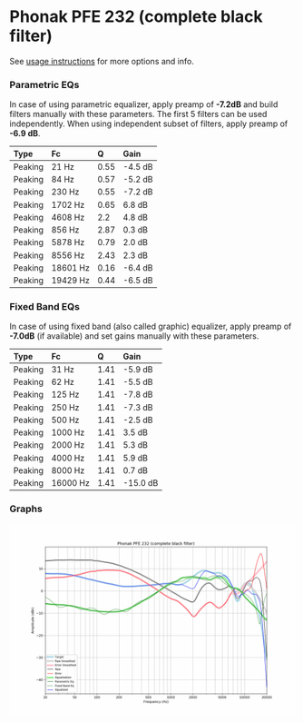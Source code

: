 # Phonak PFE 232 (complete black filter)
See [usage instructions](https://github.com/jaakkopasanen/AutoEq#usage) for more options and info.

### Parametric EQs
In case of using parametric equalizer, apply preamp of **-7.2dB** and build filters manually
with these parameters. The first 5 filters can be used independently.
When using independent subset of filters, apply preamp of **-6.9 dB**.

| Type    | Fc       |    Q | Gain    |
|:--------|:---------|:-----|:--------|
| Peaking | 21 Hz    | 0.55 | -4.5 dB |
| Peaking | 84 Hz    | 0.57 | -5.2 dB |
| Peaking | 230 Hz   | 0.55 | -7.2 dB |
| Peaking | 1702 Hz  | 0.65 | 6.8 dB  |
| Peaking | 4608 Hz  | 2.2  | 4.8 dB  |
| Peaking | 856 Hz   | 2.87 | 0.3 dB  |
| Peaking | 5878 Hz  | 0.79 | 2.0 dB  |
| Peaking | 8556 Hz  | 2.43 | 2.3 dB  |
| Peaking | 18601 Hz | 0.16 | -6.4 dB |
| Peaking | 19429 Hz | 0.44 | -6.5 dB |

### Fixed Band EQs
In case of using fixed band (also called graphic) equalizer, apply preamp of **-7.0dB**
(if available) and set gains manually with these parameters.

| Type    | Fc       |    Q | Gain     |
|:--------|:---------|:-----|:---------|
| Peaking | 31 Hz    | 1.41 | -5.9 dB  |
| Peaking | 62 Hz    | 1.41 | -5.5 dB  |
| Peaking | 125 Hz   | 1.41 | -7.8 dB  |
| Peaking | 250 Hz   | 1.41 | -7.3 dB  |
| Peaking | 500 Hz   | 1.41 | -2.5 dB  |
| Peaking | 1000 Hz  | 1.41 | 3.5 dB   |
| Peaking | 2000 Hz  | 1.41 | 5.3 dB   |
| Peaking | 4000 Hz  | 1.41 | 5.9 dB   |
| Peaking | 8000 Hz  | 1.41 | 0.7 dB   |
| Peaking | 16000 Hz | 1.41 | -15.0 dB |

### Graphs
![](./Phonak%20PFE%20232%20(complete%20black%20filter).png)